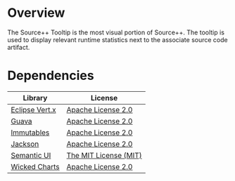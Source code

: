 # Overview

The Source++ Tooltip is the most visual portion of Source++. The tooltip is used to display relevant runtime statistics next to the associate source code artifact.

# Dependencies

| Library                                                     | License                                                             |
| ----------------------------------------------------------  | ------------------------------------------------------------------- |
| [Eclipse Vert.x](http://vertx.io/)                          | [Apache License 2.0](http://www.apache.org/licenses/LICENSE-2.0)    |
| [Guava](https://github.com/google/guava)                    | [Apache License 2.0](http://www.apache.org/licenses/LICENSE-2.0)    |
| [Immutables](https://immutables.github.io/)                 | [Apache License 2.0](http://www.apache.org/licenses/LICENSE-2.0)    |
| [Jackson](https://github.com/codehaus/jackson)              | [Apache License 2.0](http://www.apache.org/licenses/LICENSE-2.0)    |
| [Semantic UI](https://semantic-ui.com/)                     | [The MIT License (MIT)](https://opensource.org/licenses/MIT)        |
| [Wicked Charts](https://github.com/thombergs/wicked-charts) | [Apache License 2.0](http://www.apache.org/licenses/LICENSE-2.0)    |
